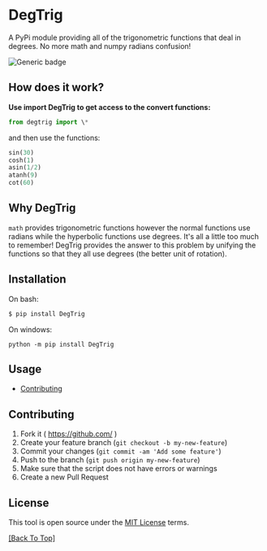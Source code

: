 # DegTrig

A PyPi module providing all of the trigonometric functions that deal in degrees. No more math and numpy radians confusion!

![Generic badge](https://img.shields.io/badge/version-0.0.2-green.svg)

## How does it work?

**Use import DegTrig to get access to the convert functions:**

```python
from degtrig import \*
```
and then use the functions:
```python
sin(30)
cosh(1)
asin(1/2)
atanh(9)
cot(60)
```

## Why DegTrig

`math` provides trigonometric functions however the normal functions use radians while the hyperbolic functions use degrees. It's all a little too much to remember! DegTrig provides the answer to this problem by unifying the functions so that they all use degrees (the better unit of rotation).

## Installation

On bash:
```bash
$ pip install DegTrig
```

On windows:
```
python -m pip install DegTrig
```

## Usage

* [Contributing](#Contributing)


## Contributing

1. Fork it ( https://github.com/ )
2. Create your feature branch (`git checkout -b my-new-feature`)
3. Commit your changes (`git commit -am 'Add some feature'`)
4. Push to the branch (`git push origin my-new-feature`)
5. Make sure that the script does not have errors or warnings
6. Create a new Pull Request

## License

This tool is open source under the [MIT License](https://opensource.org/licenses/MIT) terms.

[[Back To Top]](#DegTrig)